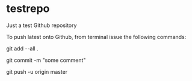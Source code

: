 testrepo
========

Just a test Github repository

To push latest onto Github, from terminal issue the following commands:

git add --all .

git commit -m "some comment"

git push -u origin master


